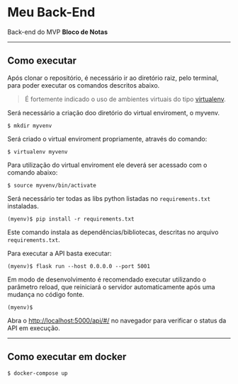 # Meu Back-End

Back-end do MVP **Bloco de Notas**

---
## Como executar

Após clonar o repositório, é necessário ir ao diretório raiz, pelo terminal, para poder executar os comandos descritos abaixo.

> É fortemente indicado o uso de ambientes virtuais do tipo [virtualenv](https://virtualenv.pypa.io/en/latest/installation.html).


Será necessário a criação doo diretório do virtual enviroment, o myvenv.

```
$ mkdir myvenv
```

Será criado o virtual enviroment propriamente, através do comando:

```
$ virtualenv myvenv
```

Para utilização do virtual enviroment ele deverá ser acessado com o comando abaixo:

```
$ source myvenv/bin/activate
```

Será necessário ter todas as libs python listadas no `requirements.txt` instaladas.

```
(myenv)$ pip install -r requirements.txt
```

Este comando instala as dependências/bibliotecas, descritas no arquivo `requirements.txt`.

Para executar a API  basta executar:

```
(myenv)$ flask run --host 0.0.0.0 --port 5001
```

Em modo de desenvolvimento é recomendado executar utilizando o parâmetro reload, que reiniciará o servidor automaticamente após uma mudança no código fonte. 

```
(myenv)$ 
```

Abra o [http://localhost:5000/api/#/](http://localhost:5000/api/#/) no navegador para verificar o status da API em execução.

---
## Como executar em docker

```
$ docker-compose up
```
